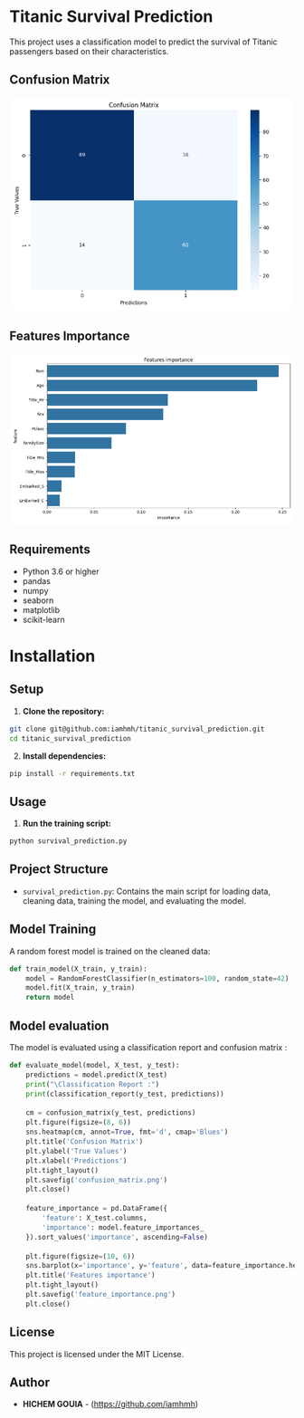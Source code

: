 # Titanic Survival Prediction

This project uses a classification model to predict the survival of Titanic passengers based on their characteristics.

## Confusion Matrix
![Confusion Matrix](./confusion_matrix.png)

## Features Importance
![Confusion Matrix](./feature_importance.png)

## Requirements

- Python 3.6 or higher
- pandas
- numpy
- seaborn
- matplotlib
- scikit-learn

# Installation

## Setup

1. **Clone the repository:**

```bash
git clone git@github.com:iamhmh/titanic_survival_prediction.git
cd titanic_survival_prediction
```

2. **Install dependencies:**
```bash
pip install -r requirements.txt
```

## Usage

1. **Run the training script:**

```bash
python survival_prediction.py
```

## Project Structure

- `survival_prediction.py`: Contains the main script for loading data, cleaning data, training the model, and evaluating the model.

## Model Training

A random forest model is trained on the cleaned data:

```python
def train_model(X_train, y_train):
    model = RandomForestClassifier(n_estimators=100, random_state=42)
    model.fit(X_train, y_train)
    return model
```

## Model evaluation

The model is evaluated using a classification report and confusion matrix :

```python
def evaluate_model(model, X_test, y_test):
    predictions = model.predict(X_test)
    print("\Classification Report :")
    print(classification_report(y_test, predictions))
    
    cm = confusion_matrix(y_test, predictions)
    plt.figure(figsize=(8, 6))
    sns.heatmap(cm, annot=True, fmt='d', cmap='Blues')
    plt.title('Confusion Matrix')
    plt.ylabel('True Values')
    plt.xlabel('Predictions')
    plt.tight_layout()
    plt.savefig('confusion_matrix.png')
    plt.close()
    
    feature_importance = pd.DataFrame({
        'feature': X_test.columns,
        'importance': model.feature_importances_
    }).sort_values('importance', ascending=False)
    
    plt.figure(figsize=(10, 6))
    sns.barplot(x='importance', y='feature', data=feature_importance.head(10))
    plt.title('Features importance')
    plt.tight_layout()
    plt.savefig('feature_importance.png')
    plt.close()
```

## License

This project is licensed under the MIT License.

## Author

- **HICHEM GOUIA** - (https://github.com/iamhmh)